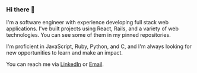 ### Hi there 👋

I'm a software engineer with experience developing full stack web applications. I've built projects using React, Rails, and a variety of web technologies. You can see some of them in my pinned repositories.

I'm proficient in JavaScript, Ruby, Python, and C, and I'm always looking for new opportunities to learn and make an impact.

You can reach me via [LinkedIn](https://www.linkedin.com/in/mitulmistry/) or [Email](mailto:MitulMistryDev@gmail.com).

<!--
**MitulMistry/MitulMistry** is a ✨ _special_ ✨ repository because its `README.md` (this file) appears on your GitHub profile.

Here are some ideas to get you started:

- 🔭 I’m currently working on ...
- 🌱 I’m currently learning ...
- 👯 I’m looking to collaborate on ...
- 🤔 I’m looking for help with ...
- 💬 Ask me about ...
- 📫 How to reach me: ...
- 😄 Pronouns: ...
- ⚡ Fun fact: ...
-->
